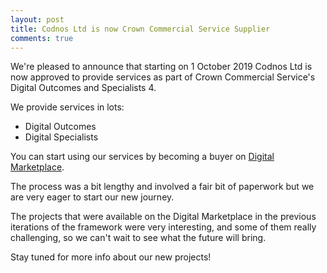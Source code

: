 ```yaml
---
layout: post
title: Codnos Ltd is now Crown Commercial Service Supplier
comments: true
---
```

We're pleased to announce that starting on 1 October 2019 Codnos Ltd is now
approved to provide services as part of Crown Commercial Service's Digital Outcomes and Specialists 4.

We provide services in lots:
 - Digital Outcomes
 - Digital Specialists

You can start using our services by becoming a buyer on <a href="https://www.digitalmarketplace.service.gov.uk/" target="_blank">Digital Marketplace</a>.

The process was a bit lengthy and involved a fair bit of paperwork but we are very eager to start
our new journey.

The projects that were available on the Digital Marketplace in the previous iterations of the framework were
very interesting, and some of them really challenging, so we can't wait to see what the future will bring.

Stay tuned for more info about our new projects!